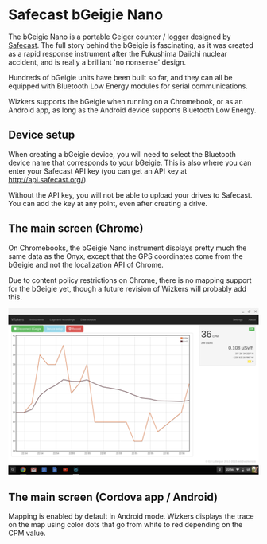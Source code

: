 # Safecast bGeigie Nano

The bGeigie Nano is a portable Geiger counter / logger designed by [Safecast](http://www.safecast.org/). The full story behind the bGeigie is fascinating, as it was created as a rapid response instrument after the Fukushima Daiichi nuclear accident, and is really a brilliant 'no nonsense' design.

Hundreds of bGeigie units have been built so far, and they can all be equipped with Bluetooth Low Energy modules for serial communications.

Wizkers supports the bGeigie when running on a Chromebook, or as an Android app, as long as the Android device supports Bluetooth Low Energy.

## Device setup

When creating a bGeigie device, you will need to select the Bluetooth device name that corresponds to your bGeigie. This is also where you can enter your Safecast API key (you can get an API key at http://api.safecast.org/).

Without the API key, you will not be able to upload your drives to Safecast. You can add the key at any point, even after creating a drive.

## The main screen (Chrome)

On Chromebooks, the bGeigie Nano instrument displays pretty much the same data as the Onyx, except that the GPS coordinates come from the bGeigie and not the localization API of Chrome.

Due to content policy restrictions on Chrome, there is no mapping support for the bGeigie yet, though a future revision of Wizkers will probably add this.

![bGeigie main screen on Chrome](img/bGeigie-chrome-main.png)

## The main screen (Cordova app / Android)

Mapping is enabled by default in Android mode. Wizkers displays the trace on the map using color dots that go from white to red depending on the CPM value.

